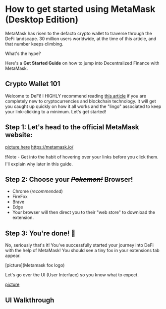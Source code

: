 # How to get started using MetaMask (Desktop Edition)

MetaMask has risen to the defacto crypto wallet to traverse through the DeFi landscape. 30 million users worldwide, at the time of this article, and that number keeps climbing. 

What's the hype?

Here's a **Get Started Guide** on how to jump into Decentralized Finance with MetaMask.

## Crypto Wallet 101

Welcome to DeFi! I HIGHLY recommend reading [this article]() if you are completely new to cryptocurrencies and blockchain technology. It will get you caught up quickly on how it all works and the "lingo" associated to keep your link-clicking to a minimum. Let's get started!

## Step 1: Let's head to the official MetaMask website:

[picture here](https://metamask.io/)
https://metamask.io/

❗️Note - Get into the habit of hovering over your links before you click them. I'll explain why later in this guide.

## Step 2: Choose your ~~*Pokemon!*~~ Browser!

* Chrome (*recommended*)
* FireFox
* Brave
* Edge
* Your browser will then direct you to their "web store" to download the extension.

## Step 3: You're done! 🥳

No, seriously that's it! You've successfully started your journey into DeFi with the help of MetaMask! You should see a tiny fox in your extensions tab appear.

[picture](Metamask fox logo)

Let's go over the UI (User Interface) so you know what to expect.

[picture](MetaMaskUI)

## UI Walkthrough


